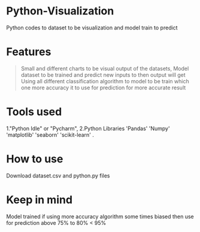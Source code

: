 # Python-Visualization
Python codes to dataset to be visualization and model train to predict
# Features
>Small and different charts to be visual output of the datasets,
>Model  dataset to be trained and predict new inputs to then output will get
>Using all different classification algorithm to model to be train which one more accuracy it to use for prediction for more accurate result 
# Tools used
1."Python Idle" or "Pycharm",
2.Python Libraries 'Pandas' 'Numpy' 'matplotlib' 'seaborn' 'scikit-learn' .
# How to use
Download dataset.csv and python.py files
# Keep in mind
Model trained if using more accuracy algorithm some times biased then use for prediction above 75% to 80% < 95%
 


